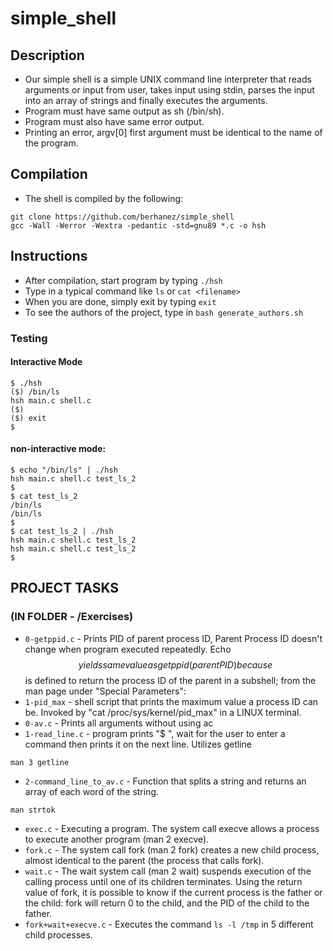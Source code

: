 # simple_shell

## Description
* Our simple shell is a simple UNIX command line interpreter that reads arguments or input from user, takes input using stdin, parses the input into an array of strings and finally executes the arguments.
* Program must have same output as sh (/bin/sh).
* Program must also have same error output.
* Printing an error, argv[0] first argument must be identical to the name of the program.

## Compilation
* The shell is compiled by the following:
```
git clone https://github.com/berhanez/simple_shell
gcc -Wall -Werror -Wextra -pedantic -std=gnu89 *.c -o hsh
```
## Instructions
* After compilation, start program by typing ``` ./hsh ```
* Type in a typical command like ``` ls ``` or ``` cat <filename> ```
* When you are done, simply exit by typing ``` exit ```
* To see the authors of the project, type in ``` bash generate_authors.sh ```

### Testing
#### Interactive Mode
```
$ ./hsh
($) /bin/ls
hsh main.c shell.c
($)
($) exit
$
```

#### non-interactive mode:
```
$ echo "/bin/ls" | ./hsh
hsh main.c shell.c test_ls_2
$
$ cat test_ls_2
/bin/ls
/bin/ls
$
$ cat test_ls_2 | ./hsh
hsh main.c shell.c test_ls_2
hsh main.c shell.c test_ls_2
$
```

## PROJECT TASKS
### (IN FOLDER - /Exercises)
* ``` 0-getppid.c ``` - Prints PID of parent process ID,
	Parent Process ID doesn't change when program executed repeatedly.
	Echo $$ yields same value as getppid(parent PID) because $$ is defined to return the process ID of the parent in a subshell; from the man page under "Special Parameters":
* ``` 1-pid_max ``` - shell script that prints the maximum value a process ID can be.
	Invoked by "cat /proc/sys/kernel/pid_max" in a LINUX terminal.
* ``` 0-av.c ``` - Prints all arguments without using ac
* ``` 1-read_line.c ``` - program prints "$ ", wait for the user to enter a command then prints it on the next line.
	Utilizes getline 
```
man 3 getline
```
* ``` 2-command_line_to_av.c ``` - Function that splits a string and returns an array of each word of the string.
```
man strtok
```
* ``` exec.c ``` - Executing a program. The system call execve allows a process to execute another program (man 2 execve).
* ``` fork.c ``` - The system call fork (man 2 fork) creates a new child process, almost identical to the parent (the process that calls fork).
* ``` wait.c ``` - The wait system call (man 2 wait) suspends execution of the calling process until one of its children terminates. Using the return value of fork, it is possible to know if the current process is the father or the child: fork will return 0 to the child, and the PID of the child to the father.
* ``` fork+wait+execve.c ``` - Executes the command ``` ls -l /tmp ``` in 5 different child processes.



